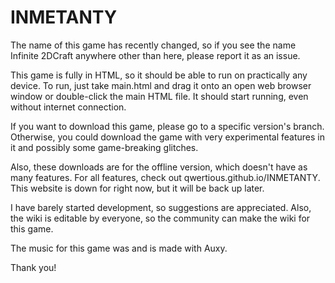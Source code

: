 # INMETANTY

The name of this game has recently changed, so if you see the name Infinite 2DCraft anywhere other than here, please report it as an issue.

This game is fully in HTML, so it should be able to run on practically any device. To run, just take main.html and drag it onto an open web browser window or double-click the main HTML file. It should start running, even without internet connection.

If you want to download this game, please go to a specific version's branch. Otherwise, you could download the game with very experimental features in it and possibly some game-breaking glitches.

Also, these downloads are for the offline version, which doesn't have as many features. For all features, check out qwertious.github.io/INMETANTY. This website is down for right now, but it will be back up later.

I have barely started development, so suggestions are appreciated. Also, the wiki is editable by everyone, so the community can make the wiki for this game.

The music for this game was and is made with Auxy.

Thank you!
